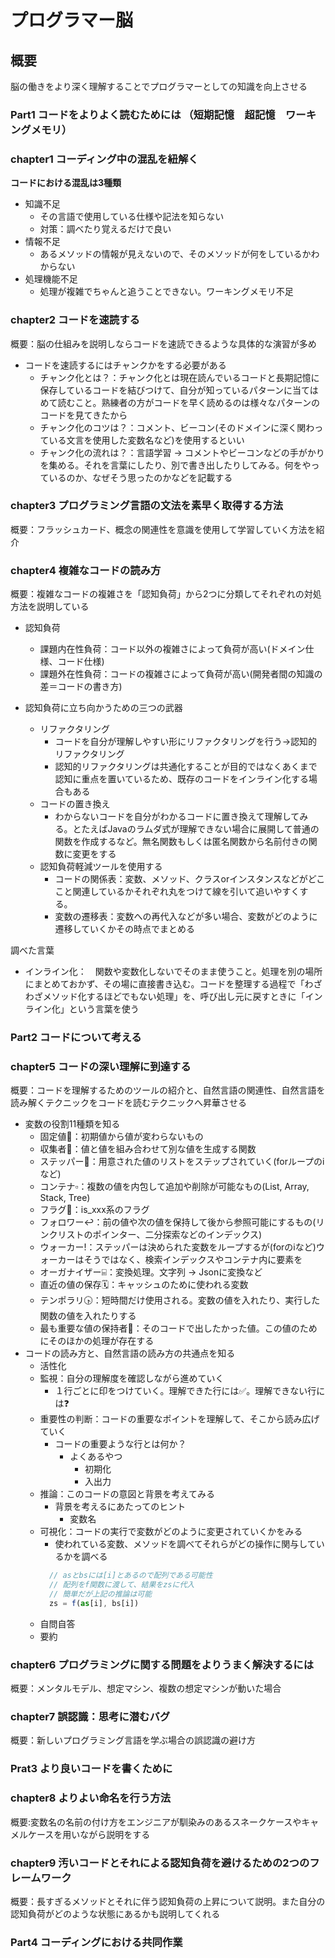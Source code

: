 # プログラマー脳

## 概要
脳の働きをより深く理解することでプログラマーとしての知識を向上させる

### Part1 コードをよりよく読むためには （短期記憶　超記憶　ワーキングメモリ）
### chapter1 コーディング中の混乱を紐解く
**コードにおける混乱は3種類**
- 知識不足
  - その言語で使用している仕様や記法を知らない
  - 対策：調べたり覚えるだけで良い
- 情報不足
  - あるメソッドの情報が見えないので、そのメソッドが何をしているかわからない
- 処理機能不足
  - 処理が複雑でちゃんと追うことできない。ワーキングメモリ不足
### chapter2 コードを速読する
概要：脳の仕組みを説明しならコードを速読できるような具体的な演習が多め
- コードを速読するにはチャンクかをする必要がある
  - チャンク化とは？：チャンク化とは現在読んでいるコードと長期記憶に保存しているコードを結びつけて、自分が知っているパターンに当てはめて読むこと。熟練者の方がコードを早く読めるのは様々なパターンのコードを見てきたから
  - チャンク化のコツは？：コメント、ビーコン(そのドメインに深く関わっている文言を使用した変数名など)を使用するといい
  - チャンク化の流れは？：言語学習 → コメントやビーコンなどの手がかりを集める。それを言葉にしたり、別で書き出したりしてみる。何をやっているのか、なぜそう思ったのかなどを記載する
### chapter3 プログラミング言語の文法を素早く取得する方法
概要：フラッシュカード、概念の関連性を意識を使用して学習していく方法を紹介
### chapter4 複雑なコードの読み方
概要：複雑なコードの複雑さを「認知負荷」から2つに分類してそれぞれの対処方法を説明している
  - 認知負荷
    - 課題内在性負荷：コード以外の複雑さによって負荷が高い(ドメイン仕様、コード仕様)
    - 課題外在性負荷：コードの複雑さによって負荷が高い(開発者間の知識の差＝コードの書き方)

  - 認知負荷に立ち向かうための三つの武器
    - リファクタリング
      - コードを自分が理解しやすい形にリファクタリングを行う→認知的リファクタリング
      - 認知的リファクタリングは共通化することが目的ではなくあくまで認知に重点を置いているため、既存のコードをインライン化する場合もある
    - コードの置き換え
      - わからないコードを自分がわかるコードに置き換えて理解してみる。とたえばJavaのラムダ式が理解できない場合に展開して普通の関数を作成するなど。無名関数もしくは匿名関数から名前付きの関数に変更をする
    - 認知負荷軽減ツールを使用する
      - コードの関係表：変数、メソッド、クラスorインスタンスなどがどここと関連しているかそれぞれ丸をつけて線を引いて追いやすくする。
      - 変数の遷移表：変数への再代入などが多い場合、変数がどのように遷移していくかその時点でまとめる

調べた言葉
  - インライン化：　関数や変数化しないでそのまま使うこと。処理を別の場所にまとめておかず、その場に直接書き込む。コードを整理する過程で「わざわざメソッド化するほどでもない処理」を、呼び出し元に戻すときに「インライン化」という言葉を使う

### Part2 コードについて考える
### chapter5 コードの深い理解に到達する
概要：コードを理解するためのツールの紹介と、自然言語の関連性、自然言語を読み解くテクニックをコードを読むテクニックへ昇華させる
- 変数の役割11種類を知る
  - 固定値🚫：初期値から値が変わらないもの
  - 収集者🥣：値と値を組み合わせて別な値を生成する関数
  - ステッパー🛝：用意された値のリストをステップされていく(forループのiなど)
  - コンテナ▫️：複数の値を内包して追加や削除が可能なもの(List, Array, Stack, Tree)
  - フラグ🚩：is_xxx系のフラグ
  - フォロワー↩︎：前の値や次の値を保持して後から参照可能にするもの(リンクリストのポインター、二分探索などのインデックス)
  - ウォーカー!：ステッパーは決められた変数をループするが(forのiなど)ウォーカーはそうではなく、検索インデックスやコンテナ内に要素を
  - オーガナイザー⌸：変換処理。文字列 → Jsonに変換など
  - 直近の値の保存🗓：️キャッシュのために使われる変数
  - テンポラリ🕟：短時間だけ使用される。変数の値を入れたり、実行した関数の値を入れたりする
  - 最も重要な値の保持者💎：そのコードで出したかった値。この値のためにそのほかの処理が存在する
- コードの読み方と、自然言語の読み方の共通点を知る
  - 活性化
  - 監視：自分の理解度を確認しながら進めていく
    - １行ごとに印をつけていく。理解できた行には✅。理解できない行には❓
  - 重要性の判断：コードの重要なポイントを理解して、そこから読み広げていく
    - コードの重要ような行とは何か？
      - よくあるやつ
        - 初期化
        - 入出力
  - 推論：このコードの意図と背景を考えてみる
    - 背景を考えるにあたってのヒント
      - 変数名
  - 可視化：コードの実行で変数がどのように変更されていくかをみる
    - 使われている変数、メソッドを調べてそれらがどの操作に関与しているかを調べる
    ```js
      // asとbsには[i]とあるので配列である可能性
      // 配列をf関数に渡して、結果をzsに代入
      // 簡単だが上記の推論は可能
      zs = f(as[i], bs[i])
    ```
  - 自問自答
  - 要約
### chapter6 プログラミングに関する問題をよりうまく解決するには
概要：メンタルモデル、想定マシン、複数の想定マシンが動いた場合
### chapter7 誤認識：思考に潜むバグ
概要：新しいプログラミング言語を学ぶ場合の誤認識の避け方

### Prat3 より良いコードを書くために
### chapter8 よりよい命名を行う方法
概要:変数名の名前の付け方をエンジニアが馴染みのあるスネークケースやキャメルケースを用いながら説明をする
### chapter9 汚いコードとそれによる認知負荷を避けるための2つのフレームワーク
概要：長すぎるメソッドとそれに伴う認知負荷の上昇について説明。また自分の認知負荷がどのような状態にあるかも説明してくれる

### Part4 コーディングにおける共同作業